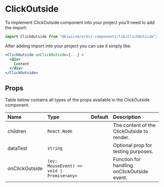 # ClickOutside

To implement ClickOutside component into your project you'll need to add the import:

```jsx
import ClickOutside from "@kiwicom/orbit-components/lib/ClickOutside";
```

After adding import into your project you can use it simply like:

```jsx
<ClickOutside onClickOutside={...} >
  <div>
    Content
  </div>
</ClickOutside>
```

## Props

Table below contains all types of the props available in the ClickOutside component.

| Name           | Type                                       | Default | Description                                 |
| :------------- | :----------------------------------------- | :------ | :------------------------------------------ |
| children       | `React.Node`                               |         | The content of the ClickOutside to render.  |
| dataTest       | `string`                                   |         | Optional prop for testing purposes.         |
| onClickOutside | `(ev: MouseEvent) => void \| Promise<any>` |         | Function for handling onClickOutside event. |
